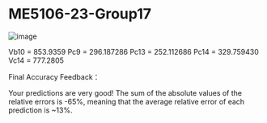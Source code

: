 # ME5106-23-Group17
![image](https://github.com/zigzagson/ME5106-23-Group17/assets/62279212/0cca7462-5382-48fe-a23c-60440ad55a32)

Vb10 = 853.9359 Pc9 = 296.187286 Pc13 = 252.112686 Pc14 = 329.759430 Vc14 = 777.2805  

Final Accuracy Feedback：

Your predictions  are very good! The sum of the absolute values of the relative errors is -65%, meaning that the average relative error of each prediction is ~13%.
